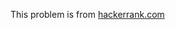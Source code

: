 This problem is from [hackerrank.com](https://www.hackerrank.com/challenges/determining-dna-health/problem)
